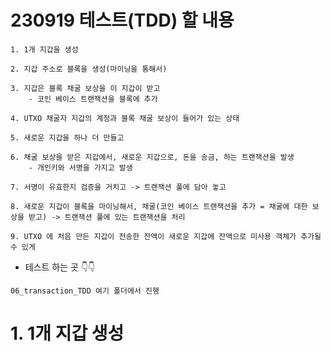 # 230919 테스트(TDD) 할 내용

``` 
1. 1개 지갑을 생성

2. 지갑 주소로 블록을 생성(마이닝을 통해서)

3. 지갑은 블록 채굴 보상을 이 지갑이 받고 
    - 코인 베이스 트랜잭션을 블록에 추가 

4. UTXO 채굴자 지갑의 계정과 블록 채굴 보상이 들어가 있는 상태 

5. 새로운 지갑을 하나 더 만들고 

6. 채굴 보상을 받은 지갑에서, 새로운 지갑으로, 돈을 송금, 하는 트랜잭션을 발생 
    - 개인키와 서명을 가지고 발생 

7. 서명이 유효한지 검증을 거치고 -> 트랜잭션 풀에 담아 놓고 

8. 새로운 지갑이 블록을 마이닝해서, 채굴(코인 베이스 트랜잭션을 추가 = 채굴에 대한 보상을 받고) -> 트랜잭션 풀에 있는 트랜잭션을 처리 

9. UTXO 에 처음 만든 지갑이 전송한 잔액이 새로운 지갑에 잔액으로 미사용 객체가 추가될 수 있게 
```


- 테스트 하는 곳 👇👇 
```
06_transaction_TDD 여기 폴더에서 진행
```



# 1. 1개 지갑 생성 



















